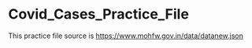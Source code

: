 # Covid_Cases_Practice_File
This practice file source is https://www.mohfw.gov.in/data/datanew.json

